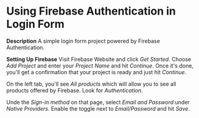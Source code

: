 # Using Firebase Authentication in Login Form

**Description**
 A simple login form project powered by Firebase Authentication.

 **Setting Up Firebase**
  Visit Firebase Website and click *Get Started*. 
  Choose *Add Project* and enter your *Project Name* and hit *Continue*.
  Once it's done, you'll get a confirmation that your project is ready and just hit *Continue*.

  On the left tab, you'll see *All products* which will allow you to see all products offered by Firebase. Look for *Authentication*.

Unde the *Sign-in method* on that page, select *Email and Password* under *Native Providers*. Enable the toggle next to *Email/Password* and hit *Save*. 


